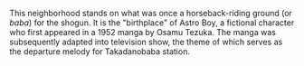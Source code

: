 This neighborhood stands on what was once a horseback-riding ground (or *baba*) for the shogun. It is the "birthplace" of Astro Boy, a fictional character who first appeared in a 1952 manga by Osamu Tezuka. The manga was subsequently adapted into television show, the theme of which serves as the departure melody for Takadanobaba station.  
